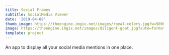 ```yaml
---
title: Social Frames
subtitle: SocialMedia Viewer
date: '2019-04-08'
thumb_image: https://theengine.imgix.net/images/royal-celery.jpg?w=500&auto=format,enhance&q=60
image: https://theengine.imgix.net/images/diligent-goat.jpg?auto=format,enhance&q=60
template: project
---
```

An app to display all your social media mentions in one place.
